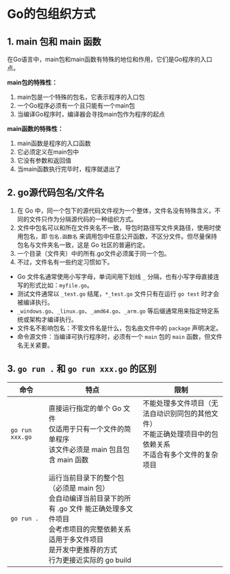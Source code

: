 # Go的包组织方式

## 1. main 包和 main 函数

在Go语言中，main包和main函数有特殊的地位和作用，它们是Go程序的入口点。

**main包的特殊性：**

1. main包是一个特殊的包名，它表示程序的入口包
2. 一个Go程序必须有一个且只能有一个main包
3. 当编译Go程序时，编译器会寻找main包作为程序的起点

**main函数的特殊性：**

1. main函数是程序的入口函数
2. 它必须定义在main包中
3. 它没有参数和返回值
4. 当main函数执行完毕时，程序就退出了

## 2. go源代码包名/文件名

1. 在 Go 中，同一个包下的源代码文件视为一个整体，文件名没有特殊含义，不同的文件只作为分隔源代码的一种组织方式。
2. 文件中包名可以和所在文件夹名不一致，导包时路径写文件夹路径，使用时使用包名，即 `包名.函数名` 来调用包中任意公开函数，不区分文件。但尽量保持包名与文件夹名一致，这是 Go 社区的普遍约定。
3. 一个目录（文件夹）中的所有.go文件必须属于同一个包。
4. 不过，文件名有一些约定习惯如下。

- Go 文件名通常使用小写字母，单词间用下划线 `_` 分隔，也有小写字母直接连写的形式比如：`myfile.go`。
- 测试文件通常以 `_test.go` 结尾，`*_test.go` 文件只有在运行 `go test` 时才会被编译执行。
- `_windows.go`、`_linux.go`、`_amd64.go`、`_arm.go` 等后缀通常用来指定特定系统或架构才编译执行。
- 文件名不影响包名：不管文件名是什么，包名由文件中的 `package` 声明决定。
- 命令源文件：当编译可执行程序时，必须有一个 `main` 包的 `main` 函数，但文件名无关紧要。

## 3. `go run .` 和 `go run xxx.go` 的区别

命令 | 特点 | 限制
-|-|-
`go run xxx.go` | 直接运行指定的单个 Go 文件 <br> 仅适用于只有一个文件的简单程序 <br> 该文件必须是 main 包且包含 main 函数 | 不能处理多文件项目（无法自动识别同包的其他文件） <br> 不能正确处理项目中的包依赖关系 <br> 不适合有多个文件的复杂项目
`go run .` | 运行当前目录下的整个包（必须是 main 包）<br> 会自动编译当前目录下的所有 .go 文件 能正确处理多文件项目 <br> 会考虑项目的完整依赖关系 <br> 适用于多文件项目 <br> 是开发中更推荐的方式 <br> 行为更接近实际的 go build
